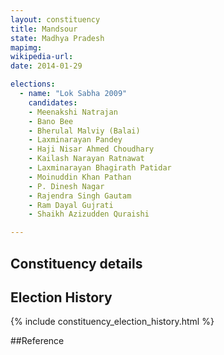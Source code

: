 ```yaml
---
layout: constituency
title: Mandsour
state: Madhya Pradesh
mapimg: 
wikipedia-url: 
date: 2014-01-29

elections: 
  - name: "Lok Sabha 2009"
    candidates: 
    - Meenakshi Natrajan 
    - Bano Bee 
    - Bherulal Malviy (Balai) 
    - Laxminarayan Pandey 
    - Haji Nisar Ahmed Choudhary 
    - Kailash Narayan Ratnawat 
    - Laxminarayan Bhagirath Patidar 
    - Moinuddin Khan Pathan 
    - P. Dinesh Nagar 
    - Rajendra Singh Gautam 
    - Ram Dayal Gujrati 
    - Shaikh Azizudden Quraishi 

---
```

## Constituency details


## Election History
{% include constituency_election_history.html %}

##Reference
